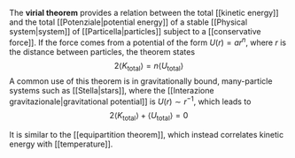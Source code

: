 The **virial theorem** provides a relation between the total [[kinetic energy]] and the total [[Potenziale|potential energy]] of a stable [[Physical system|system]] of [[Particella|particles]] subject to a [[conservative force]]. If the force comes from a potential of the form $U(r)=ar^{n}$, where $r$ is the distance between particles, the theorem states
$$2\langle K_\text{total} \rangle =n\langle U_\text{total} \rangle $$
A common use of this theorem is in gravitationally bound, many-particle systems such as [[Stella|stars]], where the [[Interazione gravitazionale|gravitational potential]] is $U(r)\sim r^{-1}$, which leads to
$$2\langle K_\text{total} \rangle +\langle U_\text{total} \rangle =0$$

It is similar to the [[equipartition theorem]], which instead correlates kinetic energy with [[temperature]].
